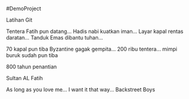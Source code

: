 #DemoProject

Latihan Git


Tentera Fatih pun datang...
Hadis nabi kuatkan iman...
Layar kapal rentas daratan...
Tanduk Emas dibantu tuhan...

70 kapal pun tiba
Byzantine gagak gempita...
200 ribu tentera... 
mimpi buruk sudah pun tiba

800 tahun penantian

Sultan AL Fatih

As long as you love me...
I want it that way...
Backstreet Boys

